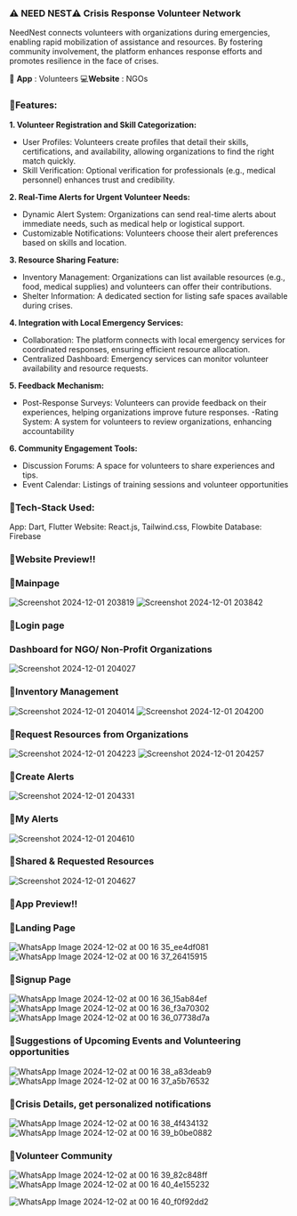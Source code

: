 ### ⚠️ NEED NEST⚠️ Crisis Response Volunteer Network 

NeedNest connects volunteers with organizations during emergencies, enabling rapid mobilization of assistance and resources. By fostering community involvement, the platform enhances response efforts and promotes resilience in the face of crises.

📲 **App** : Volunteers
💻**Website** : NGOs

### 🔵Features:

**1. Volunteer Registration and Skill Categorization:** 
- User Profiles: Volunteers create profiles that detail their skills, certifications, and availability, allowing organizations to find the right match quickly. 
- Skill Verification: Optional verification for professionals (e.g., medical personnel) enhances trust and credibility.

**2. Real-Time Alerts for Urgent Volunteer Needs:** 
- Dynamic Alert System: Organizations can send real-time alerts about immediate needs, such as medical help or logistical support. 
- Customizable Notifications: Volunteers choose their alert preferences based on skills and location.

**3. Resource Sharing Feature:** 
- Inventory Management: Organizations can list available resources (e.g., food, medical supplies) and volunteers can offer their contributions. 
- Shelter Information: A dedicated section for listing safe spaces available during crises.

**4. Integration with Local Emergency Services:** 
- Collaboration: The platform connects with local emergency services for coordinated responses, ensuring efficient resource allocation. 
- Centralized Dashboard: Emergency services can monitor volunteer availability and resource requests.

**5. Feedback Mechanism:** 
- Post-Response Surveys: Volunteers can provide feedback on their experiences, helping organizations improve future responses. 
-Rating System: A system for volunteers to review organizations, enhancing accountability

**6. Community Engagement Tools:** 
- Discussion Forums: A space for volunteers to share experiences and tips. 
- Event Calendar: Listings of training sessions and volunteer opportunities

### 🔵Tech-Stack Used:
App: Dart, Flutter 
Website: React.js, Tailwind.css, Flowbite
Database: Firebase 

### 🔵Website Preview‼️

### 🔷Mainpage
![Screenshot 2024-12-01 203819](https://github.com/user-attachments/assets/4d59246a-08f3-4a98-a71c-06561987d86e)
![Screenshot 2024-12-01 203842](https://github.com/user-attachments/assets/9999c3de-ee6c-4752-aa83-1633b8ee342a)

### 🔷Login page

### Dashboard for NGO/ Non-Profit Organizations
![Screenshot 2024-12-01 204027](https://github.com/user-attachments/assets/fed1f2f8-ab90-4cbe-b975-03dd323ac359)

### 🔷Inventory Management 
![Screenshot 2024-12-01 204014](https://github.com/user-attachments/assets/10449460-40f0-4cbf-a2bb-a81777afd784)
![Screenshot 2024-12-01 204200](https://github.com/user-attachments/assets/58f65c53-b6fc-4701-956b-fe7cee3eaad0)

### 🔷Request Resources from Organizations 
![Screenshot 2024-12-01 204223](https://github.com/user-attachments/assets/bb7d8c73-643a-41dc-9359-e74534395941)
![Screenshot 2024-12-01 204257](https://github.com/user-attachments/assets/f5df2a85-9745-4eda-b842-9c2ea86000c4)

### 🔷Create Alerts
![Screenshot 2024-12-01 204331](https://github.com/user-attachments/assets/65f6db6e-fa80-4d7d-a860-7e4ed7b48bdd)

### 🔷My Alerts 
![Screenshot 2024-12-01 204610](https://github.com/user-attachments/assets/a4156255-6622-4cbb-8abf-8d6ece0b22a9)

### 🔷Shared & Requested Resources 
![Screenshot 2024-12-01 204627](https://github.com/user-attachments/assets/d7614a3c-fff9-4711-97be-5d2c75674246)

### 🔵App Preview‼️

### 🔷Landing Page
![WhatsApp Image 2024-12-02 at 00 16 35_ee4df081](https://github.com/user-attachments/assets/118b8ab7-e3e9-4062-b283-f5274a2321aa)   ![WhatsApp Image 2024-12-02 at 00 16 37_26415915](https://github.com/user-attachments/assets/6c8bcf3c-6620-4369-ba93-1425553dab4d)

### 🔷Signup Page
![WhatsApp Image 2024-12-02 at 00 16 36_15ab84ef](https://github.com/user-attachments/assets/5e33ff60-31b2-47ca-b48d-1c86cc10f419)    ![WhatsApp Image 2024-12-02 at 00 16 36_f3a70302](https://github.com/user-attachments/assets/d7bc32e2-1df3-4520-8d30-f0b2c5e99191)    
![WhatsApp Image 2024-12-02 at 00 16 36_07738d7a](https://github.com/user-attachments/assets/9c8602ac-58f5-4712-af4f-4958f31a1c76)

### 🔷Suggestions of Upcoming Events and Volunteering opportunities 
![WhatsApp Image 2024-12-02 at 00 16 38_a83deab9](https://github.com/user-attachments/assets/225aca6f-ca6a-456e-8288-a00c4d0d1919)   ![WhatsApp Image 2024-12-02 at 00 16 37_a5b76532](https://github.com/user-attachments/assets/bb7fb605-5d4e-4863-b6f4-39b288e4a040) 

### 🔷Crisis Details, get personalized notifications
![WhatsApp Image 2024-12-02 at 00 16 38_4f434132](https://github.com/user-attachments/assets/d360d2af-d403-47f4-bc2d-dd1e1162a2ed)    ![WhatsApp Image 2024-12-02 at 00 16 39_b0be0882](https://github.com/user-attachments/assets/aedc8c4f-0429-4ffc-a262-89df59c76d9f)

### 🔷Volunteer Community
![WhatsApp Image 2024-12-02 at 00 16 39_82c848ff](https://github.com/user-attachments/assets/04e113d7-9c26-4ce9-b77e-79b86e5d2219)    ![WhatsApp Image 2024-12-02 at 00 16 40_4e155232](https://github.com/user-attachments/assets/89b75dc7-0189-462a-9dab-c6d0aadd2378)

![WhatsApp Image 2024-12-02 at 00 16 40_f0f92dd2](https://github.com/user-attachments/assets/5f27503d-c0fe-4e61-ae5c-f209068ba0ec)

